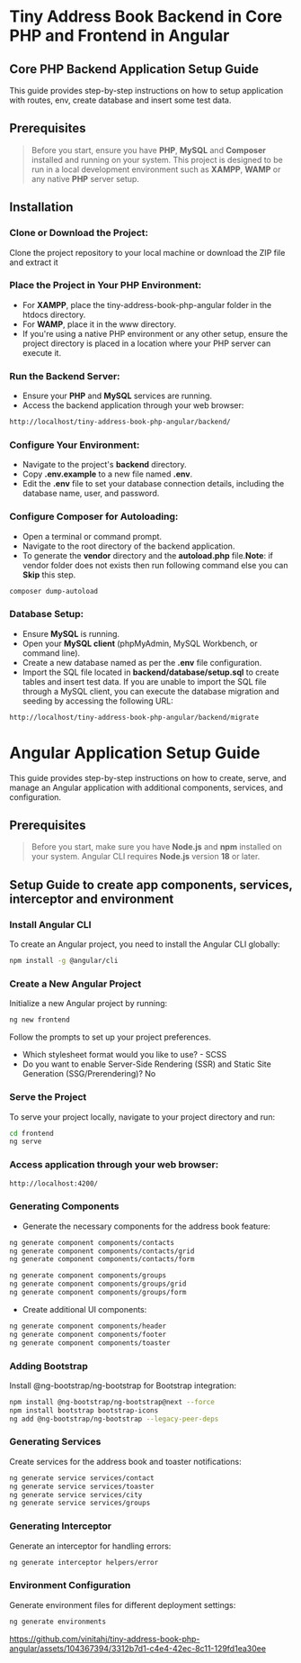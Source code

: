 # Tiny Address Book Backend in Core PHP and Frontend in Angular

## Core PHP Backend Application Setup Guide

This guide provides step-by-step instructions on how to setup application with routes, env, create database and insert some test data.

## Prerequisites

> Before you start, ensure you have **PHP**, **MySQL** and **Composer** installed and running on your system. This project is designed to be run in a local development environment such as **XAMPP**, **WAMP** or any native **PHP** server setup.

## Installation

### Clone or Download the Project:

Clone the project repository to your local machine or download the ZIP file and extract it

### Place the Project in Your PHP Environment:

- For **XAMPP**, place the tiny-address-book-php-angular folder in the htdocs directory.
- For **WAMP**, place it in the www directory.
- If you're using a native PHP environment or any other setup, ensure the project directory is placed in a location where your PHP server can execute it.

### Run the Backend Server:

- Ensure your **PHP** and **MySQL** services are running.
- Access the backend application through your web browser:

```bash
http://localhost/tiny-address-book-php-angular/backend/
```

### Configure Your Environment:

- Navigate to the project's **backend** directory.
- Copy **.env.example** to a new file named **.env**.
- Edit the **.env** file to set your database connection details, including the database name, user, and password.

### Configure Composer for Autoloading:

- Open a terminal or command prompt.
- Navigate to the root directory of the backend application.
- To generate the **vendor** directory and the **autoload.php** file.**Note**: if vendor folder does not exists then run following command else you can **Skip** this step.

```bash
composer dump-autoload
```

### Database Setup:

- Ensure **MySQL** is running.
- Open your **MySQL client** (phpMyAdmin, MySQL Workbench, or command line).
- Create a new database named as per the **.env** file configuration.
- Import the SQL file located in **backend/database/setup.sql** to create tables and insert test data.
  If you are unable to import the SQL file through a MySQL client, you can execute the database migration and seeding by accessing the following URL:

```plaintext
http://localhost/tiny-address-book-php-angular/backend/migrate
```

# Angular Application Setup Guide

This guide provides step-by-step instructions on how to create, serve, and manage an Angular application with additional components, services, and configuration.

## Prerequisites

> Before you start, make sure you have **Node.js** and **npm** installed on your system. Angular CLI requires **Node.js** version **18** or later.

## Setup Guide to create app components, services, interceptor and environment

### Install Angular CLI

To create an Angular project, you need to install the Angular CLI globally:

```bash
npm install -g @angular/cli
```

### Create a New Angular Project

Initialize a new Angular project by running:

```bash
ng new frontend
```

Follow the prompts to set up your project preferences.

- Which stylesheet format would you like to use? - SCSS
- Do you want to enable Server-Side Rendering (SSR) and Static Site Generation (SSG/Prerendering)? No

### Serve the Project

To serve your project locally, navigate to your project directory and run:

```bash
cd frontend
ng serve
```

### Access application through your web browser:

```bash
http://localhost:4200/
```

### Generating Components

- Generate the necessary components for the address book feature:

```bash
ng generate component components/contacts
ng generate component components/contacts/grid
ng generate component components/contacts/form

ng generate component components/groups
ng generate component components/groups/grid
ng generate component components/groups/form
```

- Create additional UI components:

```bash
ng generate component components/header
ng generate component components/footer
ng generate component components/toaster
```

### Adding Bootstrap

Install @ng-bootstrap/ng-bootstrap for Bootstrap integration:

```bash
npm install @ng-bootstrap/ng-bootstrap@next --force
npm install bootstrap bootstrap-icons
ng add @ng-bootstrap/ng-bootstrap --legacy-peer-deps
```

### Generating Services

Create services for the address book and toaster notifications:

```bash
ng generate service services/contact
ng generate service services/toaster
ng generate service services/city
ng generate service services/groups
```

### Generating Interceptor

Generate an interceptor for handling errors:

```bash
ng generate interceptor helpers/error
```

### Environment Configuration

Generate environment files for different deployment settings:

```bash
ng generate environments
```


https://github.com/vinitahj/tiny-address-book-php-angular/assets/104367394/3312b7d1-c4e4-42ec-8c11-129fd1ea30ee

